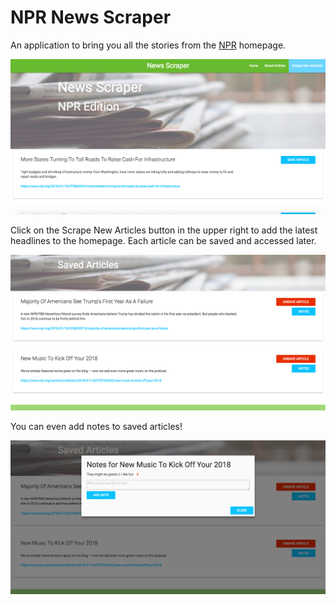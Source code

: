 # NPR News Scraper
An application to bring you all the stories from the <a href="https://npr.org">NPR</a> homepage.

![screenshot of homepage](docs/scraper-homepage.png)

Click on the Scrape New Articles button in the upper right to add the latest headlines to the homepage. Each article can be saved and accessed later. 

![saved articles page](docs/scraper-saved-page.png)

You can even add notes to saved articles!

![notes example](docs/scraper-note-example.png)

